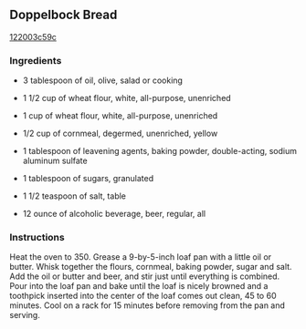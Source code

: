## Doppelbock Bread

[122003c59c](http://cooking.nytimes.com/recipes/1013806)

### Ingredients

 - 3 tablespoon of oil, olive, salad or cooking

 - 1 1/2 cup of wheat flour, white, all-purpose, unenriched

 - 1 cup of wheat flour, white, all-purpose, unenriched

 - 1/2 cup of cornmeal, degermed, unenriched, yellow

 - 1 tablespoon of leavening agents, baking powder, double-acting, sodium aluminum sulfate

 - 1 tablespoon of sugars, granulated

 - 1 1/2 teaspoon of salt, table

 - 12 ounce of alcoholic beverage, beer, regular, all

### Instructions

Heat the oven to 350. Grease a 9-by-5-inch loaf pan with a little oil or butter. Whisk together the flours, cornmeal, baking powder, sugar and salt. Add the oil or butter and beer, and stir just until everything is combined. Pour into the loaf pan and bake until the loaf is nicely browned and a toothpick inserted into the center of the loaf comes out clean, 45 to 60 minutes. Cool on a rack for 15 minutes before removing from the pan and serving.
